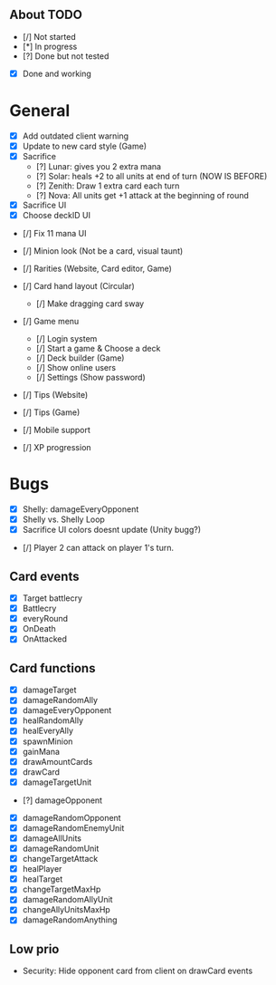 ## About TODO
* [/] Not started
* [*] In progress
* [?] Done but not tested
* [X] Done and working



# General

* [X] Add outdated client warning
* [X] Update to new card style (Game)
* [X] Sacrifice
    * [?] Lunar: gives you 2 extra mana
    * [?] Solar: heals +2 to all units at end of turn (NOW IS BEFORE)
    * [?] Zenith: Draw 1 extra card each turn
    * [?] Nova: All units get +1 attack at the beginning of round
* [X] Sacrifice UI
* [X] Choose deckID UI
* [/] Fix 11 mana UI
* [/] Minion look (Not be a card, visual taunt)
* [/] Rarities (Website, Card editor, Game)
* [/] Card hand layout (Circular)
    * [/] Make dragging card sway
* [/] Game menu
    * [/] Login system
    * [/] Start a game & Choose a deck
    * [/] Deck builder (Game)
    * [/] Show online users
    * [/] Settings (Show password)

* [/] Tips (Website)
* [/] Tips (Game)
* [/] Mobile support
* [/] XP progression

# Bugs
* [X] Shelly: damageEveryOpponent 
* [X] Shelly vs. Shelly Loop
* [X] Sacrifice UI colors doesnt update (Unity bugg?) 

* [/] Player 2 can attack on player 1's turn.

## Card events

* [X] Target battlecry
* [X] Battlecry
* [X] everyRound
* [X] OnDeath
* [X] OnAttacked

## Card functions

* [X] damageTarget
* [X] damageRandomAlly
* [X] damageEveryOpponent
* [X] healRandomAlly
* [X] healEveryAlly
* [X] spawnMinion
* [X] gainMana
* [X] drawAmountCards
* [X] drawCard
* [X] damageTargetUnit
* [?] damageOpponent
* [X] damageRandomOpponent
* [X] damageRandomEnemyUnit
* [X] damageAllUnits
* [X] damageRandomUnit
* [X] changeTargetAttack 
* [X] healPlayer
* [X] healTarget
* [X] changeTargetMaxHp
* [X] damageRandomAllyUnit
* [X] changeAllyUnitsMaxHp
* [X] damageRandomAnything

## Low prio
 * Security: Hide opponent card from client on drawCard events 

